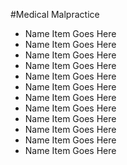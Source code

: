 #Medical Malpractice

- Name Item Goes Here
- Name Item Goes Here
- Name Item Goes Here
- Name Item Goes Here
- Name Item Goes Here
- Name Item Goes Here
- Name Item Goes Here
- Name Item Goes Here
- Name Item Goes Here
- Name Item Goes Here
- Name Item Goes Here
- Name Item Goes Here